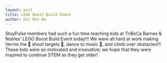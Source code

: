 ```yaml
---
layout: post
title: LEGO Boost Build Event
author: Hui Min Wu
---
```

StuyPulse members had such a fun time teaching kids at TriBeCa Barnes & Nobles' LEGO Boost Build Event today!!!
We were all hard at work making Vernie the 🤖  shoot targets 🎯,  dance to music 🎵, and climb over obstacles!!!
These kids were so motivated and innovative; we hope that they were inspired to continue STEM as they get older!
